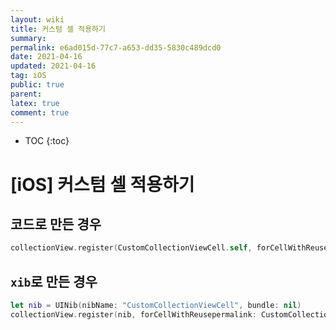 ```yaml
---
layout: wiki
title: 커스텀 셀 적용하기
summary: 
permalink: e6ad015d-77c7-a653-dd35-5830c489dcd0
date: 2021-04-16
updated: 2021-04-16
tag: iOS 
public: true
parent: 
latex: true
comment: true
---
```


* TOC
{:toc}

# \[iOS] 커스텀 셀 적용하기

## 코드로 만든 경우

```swift
collectionView.register(CustomCollectionViewCell.self, forCellWithReusepermalink: CustomCollectionViewCell.identifier)
```

## `xib`로 만든 경우

```swift
let nib = UINib(nibName: "CustomCollectionViewCell", bundle: nil)
collectionView.register(nib, forCellWithReusepermalink: CustomCollectionViewCell.identifier)
```
